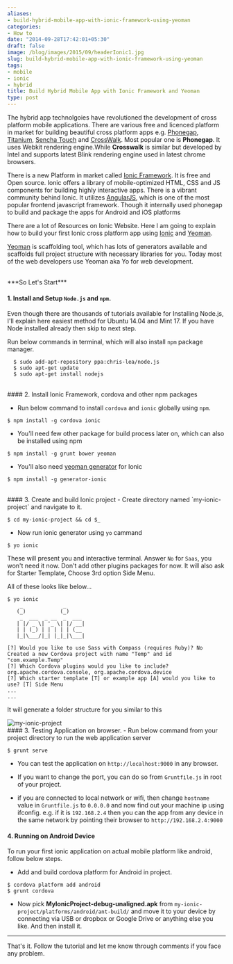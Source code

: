 ```yaml
---
aliases:
- build-hybrid-mobile-app-with-ionic-framework-using-yeoman
categories:
- How to
date: "2014-09-28T17:42:01+05:30"
draft: false
image: /blog/images/2015/09/headerIonic1.jpg
slug: build-hybrid-mobile-app-with-ionic-framework-using-yeoman
tags:
- mobile
- ionic
- hybrid
title: Build Hybrid Mobile App with Ionic Framework and Yeoman
type: post
---
```

The hybrid app technolgoies have revolutioned the development of cross platform mobile applications.
There are various free and licenced platform in market for building beautiful cross platform apps e.g. [Phonegap](http://phonegap.com/), [Titanium](http://www.appcelerator.com/titanium/), [Sencha Touch](http://www.sencha.com/products/touch) and [CrossWalk](https://crosswalk-project.org/).
Most popular one is **Phonegap**. It uses Webkit rendering engine.While **Crosswalk** is similar but developed by Intel and supports latest Blink rendering engine used in latest chrome browsers.


There is a new Platform in market called [Ionic Framework](http://ionicframework.com/). It is free and Open source. Ionic offers a library of mobile-optimized HTML, CSS and JS components for building highly interactive apps. There is a vibrant community behind Ionic. It utilizes [AngularJS](http://angularjs.org/), which is one of the most popular frontend javascript framework. Though it internally used phonegap to build and package the apps for Android and iOS platforms

There are a lot of Resources on Ionic Website. Here I am going to explain how to build your first Ionic cross platform app using [Ionic](http://ionicframework.com/) and [Yeoman](http://yeoman.io/).

[Yeoman](http://yeoman.io) is scaffolding tool, which has lots of generators available and scaffolds full project structure with necessary libraries for you. Today most of the web developers use Yeoman aka Yo for web development.

<br>
***So Let's Start***

#### 1. Install and Setup `Node.js` and `npm`.
Even though there are thousands of tutorials available for Installing Node.js, I'll explain here easiest method for Ubuntu 14.04 and Mint 17.
If you have Node installed already then skip to next step.

  Run below commands in terminal, which will also install `npm` package manager.


```
  $ sudo add-apt-repository ppa:chris-lea/node.js
  $ sudo apt-get update
  $ sudo apt-get install nodejs
```

<br>
#### 2. Install Ionic Framework, cordova and other npm packages

- Run below command to install `cordova` and `ionic` globally using `npm`.

```
$ npm install -g cordova ionic
```

- You'll need few other package for build process later on, which can also be installed using npm

```
$ npm install -g grunt bower yeoman
```

- You'll also need [yeoman generator](http://yeoman.io/generators/) for Ionic

```
$ npm install -g generator-ionic
```
<br>
#### 3. Create and build Ionic project
- Create directory named `my-ionic-project` and navigate to it.

```
$ cd my-ionic-project && cd $_
```

- Now run ionic generator using `yo` cammand

```
$ yo ionic
```

These will present you and interactive terminal. Answer `No` for `Saas`, you won't need it now. Don't add other plugins packages for now. It will also ask for Starter Template, Choose 3rd option Side Menu.

All of these looks like below...

```
$ yo ionic
    _             _
   (_)           (_)
    _  ___  _ __  _  ___
   | |/ _ \| '_ \| |/ __|
   | | (_) | | | | | (__
   |_|\___/|_| |_|_|\___|

[?] Would you like to use Sass with Compass (requires Ruby)? No
Created a new Cordova project with name "Temp" and id "com.example.Temp"
[?] Which Cordova plugins would you like to include? org.apache.cordova.console, org.apache.cordova.device
[?] Which starter template [T] or example app [A] would you like to use? [T] Side Menu
...
...
```

It will generate a folder structure for you similar to this

<img src="http://i1370.photobucket.com/albums/ag256/kushdilip/my-ionic-project_zps677308c0.png" alt="my-ionic-project" >

<br>
#### 3. Testing Application on browser.
- Run below command from your project directory to run the web application server

```
$ grunt serve
```
- You can test the application on `http://localhost:9000` in any browser.

- If you want to change the port, you can do so from `Gruntfile.js` in root of your project.


- if you are connected to local network or wifi, then change `hostname` value in `Gruntfile.js` to `0.0.0.0` and now find out your machine ip using ifconfig. e.g. if it is `192.168.2.4` then you can the app from any device in the same network by pointing their browser to `http://192.168.2.4:9000`

#### 4. Running on Android Device

To run your first ionic application on actual mobile platform like android, follow below steps.

- Add and build cordova platform for Android in project.

```
$ cordova platform add android
$ grunt cordova
```

- Now pick **MyIonicProject-debug-unaligned.apk** from `my-ionic-project/platforms/android/ant-build/` and move it to your device by connecting via USB or dropbox or Google Drive or anything else you like. And then install it.

---
That's it. Follow the tutorial and let me know through comments if you face any problem.
